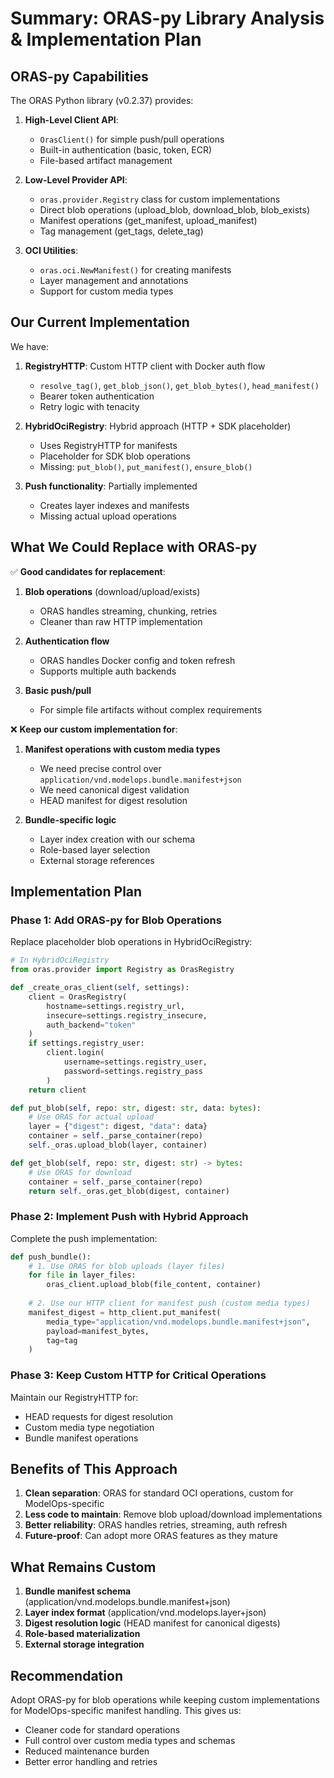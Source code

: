 # Summary: ORAS-py Library Analysis & Implementation Plan

## ORAS-py Capabilities

The ORAS Python library (v0.2.37) provides:

1. **High-Level Client API**:
   - `OrasClient()` for simple push/pull operations
   - Built-in authentication (basic, token, ECR)
   - File-based artifact management

2. **Low-Level Provider API**:
   - `oras.provider.Registry` class for custom implementations
   - Direct blob operations (upload_blob, download_blob, blob_exists)
   - Manifest operations (get_manifest, upload_manifest)
   - Tag management (get_tags, delete_tag)

3. **OCI Utilities**:
   - `oras.oci.NewManifest()` for creating manifests
   - Layer management and annotations
   - Support for custom media types

## Our Current Implementation

We have:
1. **RegistryHTTP**: Custom HTTP client with Docker auth flow
   - `resolve_tag()`, `get_blob_json()`, `get_blob_bytes()`, `head_manifest()`
   - Bearer token authentication
   - Retry logic with tenacity

2. **HybridOciRegistry**: Hybrid approach (HTTP + SDK placeholder)
   - Uses RegistryHTTP for manifests
   - Placeholder for SDK blob operations
   - Missing: `put_blob()`, `put_manifest()`, `ensure_blob()`

3. **Push functionality**: Partially implemented
   - Creates layer indexes and manifests
   - Missing actual upload operations

## What We Could Replace with ORAS-py

✅ **Good candidates for replacement**:
1. **Blob operations** (download/upload/exists)
   - ORAS handles streaming, chunking, retries
   - Cleaner than raw HTTP implementation

2. **Authentication flow**
   - ORAS handles Docker config and token refresh
   - Supports multiple auth backends

3. **Basic push/pull**
   - For simple file artifacts without complex requirements

❌ **Keep our custom implementation for**:
1. **Manifest operations with custom media types**
   - We need precise control over `application/vnd.modelops.bundle.manifest+json`
   - We need canonical digest validation
   - HEAD manifest for digest resolution

2. **Bundle-specific logic**
   - Layer index creation with our schema
   - Role-based layer selection
   - External storage references

## Implementation Plan

### Phase 1: Add ORAS-py for Blob Operations
Replace placeholder blob operations in HybridOciRegistry:

```python
# In HybridOciRegistry
from oras.provider import Registry as OrasRegistry

def _create_oras_client(self, settings):
    client = OrasRegistry(
        hostname=settings.registry_url,
        insecure=settings.registry_insecure,
        auth_backend="token"
    )
    if settings.registry_user:
        client.login(
            username=settings.registry_user,
            password=settings.registry_pass
        )
    return client

def put_blob(self, repo: str, digest: str, data: bytes):
    # Use ORAS for actual upload
    layer = {"digest": digest, "data": data}
    container = self._parse_container(repo)
    self._oras.upload_blob(layer, container)

def get_blob(self, repo: str, digest: str) -> bytes:
    # Use ORAS for download
    container = self._parse_container(repo)
    return self._oras.get_blob(digest, container)
```

### Phase 2: Implement Push with Hybrid Approach
Complete the push implementation:

```python
def push_bundle():
    # 1. Use ORAS for blob uploads (layer files)
    for file in layer_files:
        oras_client.upload_blob(file_content, container)
    
    # 2. Use our HTTP client for manifest push (custom media types)
    manifest_digest = http_client.put_manifest(
        media_type="application/vnd.modelops.bundle.manifest+json",
        payload=manifest_bytes,
        tag=tag
    )
```

### Phase 3: Keep Custom HTTP for Critical Operations
Maintain our RegistryHTTP for:
- HEAD requests for digest resolution
- Custom media type negotiation
- Bundle manifest operations

## Benefits of This Approach

1. **Clean separation**: ORAS for standard OCI operations, custom for ModelOps-specific
2. **Less code to maintain**: Remove blob upload/download implementations
3. **Better reliability**: ORAS handles retries, streaming, auth refresh
4. **Future-proof**: Can adopt more ORAS features as they mature

## What Remains Custom

1. **Bundle manifest schema** (application/vnd.modelops.bundle.manifest+json)
2. **Layer index format** (application/vnd.modelops.layer+json)
3. **Digest resolution logic** (HEAD manifest for canonical digests)
4. **Role-based materialization**
5. **External storage integration**

## Recommendation

Adopt ORAS-py for blob operations while keeping custom implementations for ModelOps-specific manifest handling. This gives us:
- Cleaner code for standard operations
- Full control over custom media types and schemas
- Reduced maintenance burden
- Better error handling and retries